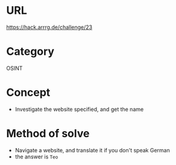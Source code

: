 # URL
https://hack.arrrg.de/challenge/23
# Category
OSINT
# Concept
* Investigate the website specified, and get the name
# Method of solve
* Navigate a website, and translate it if you don't speak German
* the answer is `Teo`
